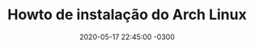 ---
layout: post
title: "Howto de instalação do Arch Linux"
description: "Guia de instalação do Arch Linux"
date:   2020-05-17 22:45:00 -0300 
categories: ArchLinux
by: 'Reginaldo'
telegram: '@Saitam10'
icon: 'settings' 
questions:
  - question: 'Howto de instalação do Arch Linux'
    answer: '<p>Download da imagem ISO: <a href="magnet:?xt=urn:btih:f95c371d5609d15f6615139be84edbb5b94a79bc&dn=archlinux-2020.05.01-x86_64.iso&tr=udp://tracker.archlinux.org:6969&tr=http://tracker.archlinux.org:6969/announce" target="_blank"> magnet ISO ArchLinux </a> </p>

<b>Verificar a assinatura da imagem ISO</b>

<code>
$ gpg --keyserver-options auto-key-retrieve --verify archlinux-versão-x86_64.iso.sig
</code>

<p>OU a partir de uma instalação existente</p>

<code>
$ pacman-key -v archlinux-versão-x86_64.iso.sig
</code>

<p>Após gravar a imagem ISO do Arch Linux, inicialize o ambiente</p>

<p>Quando o menu do Arch aparecer, selecione Boot Arch Linux e pressione Enter para entrar no ambiente de instalação</p>

<b>Definir o layout do teclado</b>

<p>Exibir o mapa de teclado</p>
<code>
# ls /usr/share/kbd/keymaps/**/*.map.gz
</code>

<p>Se o teclado for ABNT2</p>

<code>
# loadkeys br-abnt2  
</code>

<p>Case o teclado for de português de Portugal</p>

<code>
# loadkeys pt-latin1 
</code>

<b>Definir o idioma do ambiente</b>

<p>O ambiente live vem em inglês (locale en_US.UTF-8) por padrão, mas você pode alterá-lo para executar as etapas de instalação usando o idioma desejado.</p>

<p>Para português brasileiro, descomente pt_BR.UTF-8 UTF-8 e qualquer outro locale desejado em /etc/locale.gen e gere-os com:</p>

<code>
# locale-gen
</code>

<p>Então, exporte a variável LANG acrescentando o idioma e codificação desejados. Por exemplo, para português brasileiro seria:</p>

<code>
# export LANG=pt_BR.UTF-8
</code>

<p>Para português de Portugal, use pt_PT.UTF-8 UTF-8 em vez do "pt_BR".</p>

<b>Atualizar o relógio do sistema</b>

<code>
# timedatectl set-ntp true
</code>

<b>Particionamento do disco rígido</b>

<p>Exibe o dispositivo do disco rígido com o comando</p>

<code>
# fdisk -l
</code>

<p>Resultados terminando em rom, loop ou airoot podem ser ignorados.</p>

<p>Se for instalação apenas Linux no computador, então precisará criar uma partição EFI, se for UEFI</p>

<code>
# cfdisk /dev/sda 
</code>

<pre>
/boot/efi de 100MB
/ de 20GB
/home restante do espaço
</pre>

<b>Formatação das partições criadas</b>

<code>
# mkfs.ext4 /dev/sda1 (/boot/efi)
<code>

<code>
# mkfs.ext4 /dev/sda2 (/)
</code>

<code>
# mkfs.ext4 /dev/sda3 (/home)
<code>

<b>Montar o sistema de arquivo</b>

<code>
# mount /dev/sda1 /boot/efi
</code>

<code>
# mount /dev/sda2 /
</code>

<code>
# mount /dev/sda3 /home
</code>

<b>Instalação de pacotes essenciais</b>

<code>
# pacstrap /mnt base linux linux-firmware
</code>

<b>Configurar o sistema</b>

<code>
# genfstab -U / >> /etc/fstab
</code>

<b>Chroot</b>

<code>
# arch-chroot /
</code>

<b>Fuso horário</b>

<code>
# ln -sf /usr/share/zoneinfo/America/Sao_Paulo /etc/localtime
</code>

<code>
# hwclock --systohc
</code>

<b>Localização</b>

<p>Edite /etc/locale.gen e descomente pt_BR.UTF-8 UTF-8 com qualquer outro locale necessário. Gere os locales executando:</p>

<code>
# locale-gen
</code>

<p>Crie o arquivo locale.conf e defina a variável LANG adequadamente:</code>
<pre>
/etc/locale.conf
LANG=pt_BR.UTF-8
</pre>

<p>Se você definir o layout do teclado, torne as alterações persistentes em vconsole.conf:</p>
<pre>
/etc/vconsole.conf
KEYMAP=br-abnt2
</pre>

<b>Crie o arquivo hostname:</b>

<code>
# vim /etc/hostname
</code>
<pre>
Saitam
</pre>

<p>Adicione entradas correspondentes ao hosts</p>

<code>
# vim /etc/hosts
</code>

<pre>
127.0.0.1	localhost.localdomain	localhost
::1		localhost.localdomain	localhost
127.0.1.1	meuhostname.localdomain	Saitam
</pre>


<b>Initramfs</b>

<p>Criar um novo initramfs geralmente não é necessário, porque mkinitcpio foi executado na instalação do pacote de kernel com pacstrap.</p>

<code>
# mkinitcpio -P
</code>

<b>Password do root</b>

<code>
# passwd
</code>

<b>Gerenciador de boot</b>

<p>Nesse howto foi usado o GRUB</p>

<code>
# grub-install --target=x86_64-efi --efi-directory=esp --bootloader-id=GRUB
</code>

<b>Reincie</b>

<p>Saia de ambiente chroot digitando exit ou pressionando Ctrl+D. </p>   

<b>Referência:</b>

<a href="https://wiki.archlinux.org/index.php/Installation_guide" target="_blank"> Wiki instalação do ArchLinux </a>
'
    image: "posts/archlinux-install.png"


---